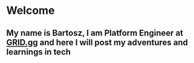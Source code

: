 # Welcome 
 

## My name is Bartosz, I am Platform Engineer at [GRID.gg](https://grid.gg) and here I will post my adventures and learnings in tech

